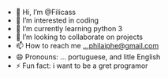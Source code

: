 - 👋 Hi, I’m @Filicass
- 👀 I’m interested in coding
- 🌱 I’m currently learning python 3
- 💞️ I’m looking to collaborate on projects
- 📫 How to reach me ...philaiphe@gmail.com
- 😄 Pronouns: ... portuguese, and litle English
- ⚡ Fun fact: i want to be a gret programor

<!---
Filicass/Filicass is a ✨ special ✨ repository because its `README.md` (this file) appears on your GitHub profile.
You can click the Preview link to take a look at your changes.
--->
